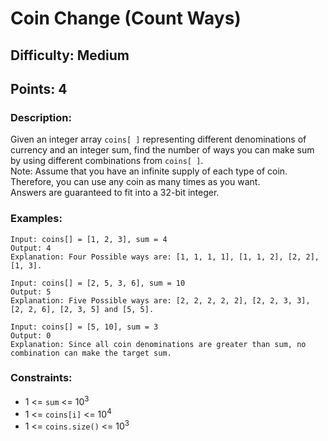 # Coin Change (Count Ways)
## Difficulty: Medium
## Points: 4
### Description:
Given an integer array `coins[ ]` representing different denominations of currency and an integer sum, find the number of ways you can make sum by using different combinations from `coins[ ]`.   
Note: Assume that you have an infinite supply of each type of coin. Therefore, you can use any coin as many times as you want.  
Answers are guaranteed to fit into a 32-bit integer.   

### Examples:
```
Input: coins[] = [1, 2, 3], sum = 4
Output: 4
Explanation: Four Possible ways are: [1, 1, 1, 1], [1, 1, 2], [2, 2], [1, 3].
```
```
Input: coins[] = [2, 5, 3, 6], sum = 10
Output: 5
Explanation: Five Possible ways are: [2, 2, 2, 2, 2], [2, 2, 3, 3], [2, 2, 6], [2, 3, 5] and [5, 5].
```
```
Input: coins[] = [5, 10], sum = 3
Output: 0
Explanation: Since all coin denominations are greater than sum, no combination can make the target sum.
```

### Constraints:
- 1 <= `sum` <= 10<sup>3</sup>
- 1 <= `coins[i]` <= 10<sup>4</sup>
- 1 <= `coins.size()` <= 10<sup>3</sup>